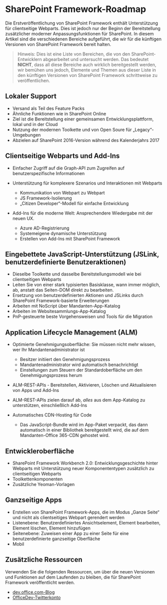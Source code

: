 # <a name="sharepoint-framework-roadmap"></a>SharePoint Framework-Roadmap

Die Erstveröffentlichung von SharePoint Framework enthält Unterstützung für clientseitige Webparts. Dies ist jedoch nur der Beginn der Bereitstellung zusätzlicher moderner Anpassungsfunktionen für SharePoint. In diesem Artikel sind die verschiedenen Bereiche aufgeführt, die wir für die künftigen Versionen von SharePoint Framework bereit halten.

> Hinweis: Dies ist eine Liste von Bereichen, die von den SharePoint-Entwicklern abgearbeitet und untersucht werden. Das bedeutet **NICHT**, dass all diese Bereiche auch wirklich bereitgestellt werden, wir bemühen uns jedoch, Elemente und Themen aus dieser Liste in den künftigen Versionen von SharePoint Framework schrittweise zu veröffentlichen.  

## <a name="on-premises-support"></a>Lokaler Support

- Versand als Teil des Feature Packs 
- Ähnliche Funktionen wie in SharePoint Online
- Ziel ist die Bereitstellung einer gemeinsamen Entwicklungsplattform, lokal und in der Cloud
- Nutzung der modernen Toolkette und von Open Soure für „Legacy“-Umgebungen
- Abzielen auf SharePoint 2016-Version während des Kalenderjahrs 2017

## <a name="client-side-web-parts-and-add-ins"></a>Clientseitige Webparts und Add-Ins

- Einfacher Zugriff auf die Graph-API zum Zugreifen auf benutzerspezifische Informationen
- Unterstützung für komplexere Szenarios und Interaktionen mit Webparts
    - Kommunikation von Webpart zu Webpart
    - JS Framework-Isolierung
    - „Citizen Developer“-Modell für einfache Entwicklung

- Add-Ins für die moderne Welt: Ansprechendere Wiedergabe mit der neuen UX. 
    - Azure AD-Registrierung
    - Systemeigene dynamische Unterstützung 
    - Erstellen von Add-Ins mit SharePoint Framework

## <a name="javascript-embedding-support-jslink-user-custom-actions"></a>Eingebettete JavaScript-Unterstützung (JSLink, benutzerdefinierte Benutzeraktionen)

- Dieselbe Toolkette und dasselbe Bereitstellungsmodell wie bei clientseitigen Webparts
- Leiten Sie von einer stark typisierten Basisklasse, wann immer möglich, ab, anstatt das Seiten-DOM direkt zu bearbeiten.
- Ersetzung von benutzerdefinierten Aktionen und JSLinks durch SharePoint Framework-basierte Erweiterungen
- Arbeiten mit NoScript über Mandanten-App-Katalog
- Arbeiten im Websitesammlungs-App-Katalog
- PnP-gesteuerte beste Vorgehensweisen und Tools für die Migration


## <a name="application-lifecyle-management"></a>Application Lifecycle Management (ALM)


- Optimierte Genehmigungsoberfläche: Sie müssen nicht mehr wissen, wer Ihr Mandantenadministrator ist
    - Besitzer initiiert den Genehmigungsprozess
    - Mandantenadministrator wird automatisch benachrichtigt 
    - Einstellungen zum Steuern der Standardoberfläche um den Genehmigungsprozess herum

- ALM-REST-APIs - Bereitstellen, Aktivieren, Löschen und Aktualisieren von Apps und Add-Ins
- ALM-REST-APIs zielen darauf ab, *alles* aus dem App-Katalog zu unterstützen, einschließlich Add-Ins
- Automatisches CDN-Hosting für Code
    - Das JavaScript-Bundle wird im App-Paket verpackt, das dann automatisch in einer Bibliothek bereitgestellt wird, die auf dem Mandanten-Office 365-CDN gehostet wird.


## <a name="developer-experience"></a>Entwickleroberfläche
- SharePoint Framework Workbench 2.0: Entwicklungsgeschichte hinter Webparts mit Unterstützung neuer Komponententypen zusätzlich zu clientseitigen Webparts
- Toolkettenkomponenten
- Zusätzliche Yeoman-Vorlagen

## <a name="full-page-apps"></a>Ganzseitige Apps
- Erstellen von SharePoint Framework-Apps, die im Modus „Ganze Seite“ und nicht als clientseitiges Webpart gerendert werden
- Listenebene: Benutzerdefiniertes Ansichtselement, Element bearbeiten, Element löschen, Element hinzufügen
- Seitenebene: Zuweisen einer App zu einer Seite für eine benutzerdefinierte ganzseitige Oberfläche
- Mobil

## <a name="additional-resources"></a>Zusätzliche Ressourcen
Verwenden Sie die folgenden Ressourcen, um über die neuen Versionen und Funktionen auf dem Laufenden zu bleiben, die für SharePoint Framework veröffentlicht werden.

* [dev.office.com-Blog](https://dev.office.com/blogs)
* [OfficeDev-Twitterkonto](https://twitter.com/officedev)
